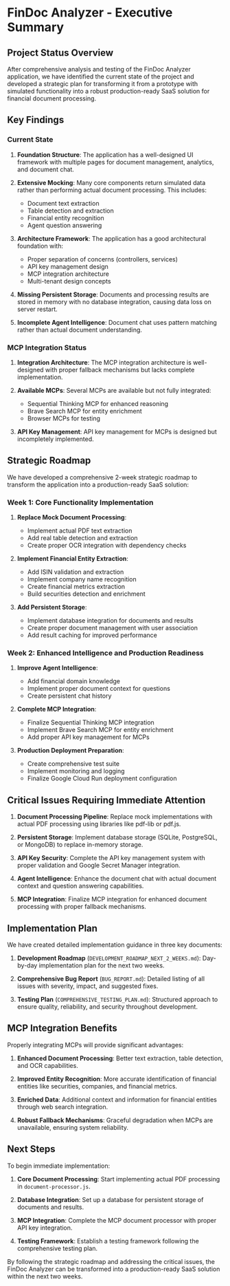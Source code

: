 # FinDoc Analyzer - Executive Summary

## Project Status Overview

After comprehensive analysis and testing of the FinDoc Analyzer application, we have identified the current state of the project and developed a strategic plan for transforming it from a prototype with simulated functionality into a robust production-ready SaaS solution for financial document processing.

## Key Findings

### Current State

1. **Foundation Structure**: The application has a well-designed UI framework with multiple pages for document management, analytics, and document chat.

2. **Extensive Mocking**: Many core components return simulated data rather than performing actual document processing. This includes:
   - Document text extraction
   - Table detection and extraction
   - Financial entity recognition
   - Agent question answering

3. **Architecture Framework**: The application has a good architectural foundation with:
   - Proper separation of concerns (controllers, services)
   - API key management design
   - MCP integration architecture
   - Multi-tenant design concepts

4. **Missing Persistent Storage**: Documents and processing results are stored in memory with no database integration, causing data loss on server restart.

5. **Incomplete Agent Intelligence**: Document chat uses pattern matching rather than actual document understanding.

### MCP Integration Status

1. **Integration Architecture**: The MCP integration architecture is well-designed with proper fallback mechanisms but lacks complete implementation.

2. **Available MCPs**: Several MCPs are available but not fully integrated:
   - Sequential Thinking MCP for enhanced reasoning
   - Brave Search MCP for entity enrichment 
   - Browser MCPs for testing

3. **API Key Management**: API key management for MCPs is designed but incompletely implemented.

## Strategic Roadmap

We have developed a comprehensive 2-week strategic roadmap to transform the application into a production-ready SaaS solution:

### Week 1: Core Functionality Implementation

1. **Replace Mock Document Processing**:
   - Implement actual PDF text extraction
   - Add real table detection and extraction
   - Create proper OCR integration with dependency checks

2. **Implement Financial Entity Extraction**:
   - Add ISIN validation and extraction
   - Implement company name recognition
   - Create financial metrics extraction
   - Build securities detection and enrichment

3. **Add Persistent Storage**:
   - Implement database integration for documents and results
   - Create proper document management with user association
   - Add result caching for improved performance

### Week 2: Enhanced Intelligence and Production Readiness

1. **Improve Agent Intelligence**:
   - Add financial domain knowledge
   - Implement proper document context for questions
   - Create persistent chat history

2. **Complete MCP Integration**:
   - Finalize Sequential Thinking MCP integration
   - Implement Brave Search MCP for entity enrichment
   - Add proper API key management for MCPs

3. **Production Deployment Preparation**:
   - Create comprehensive test suite
   - Implement monitoring and logging
   - Finalize Google Cloud Run deployment configuration

## Critical Issues Requiring Immediate Attention

1. **Document Processing Pipeline**: Replace mock implementations with actual PDF processing using libraries like pdf-lib or pdf.js.

2. **Persistent Storage**: Implement database storage (SQLite, PostgreSQL, or MongoDB) to replace in-memory storage.

3. **API Key Security**: Complete the API key management system with proper validation and Google Secret Manager integration.

4. **Agent Intelligence**: Enhance the document chat with actual document context and question answering capabilities.

5. **MCP Integration**: Finalize MCP integration for enhanced document processing with proper fallback mechanisms.

## Implementation Plan

We have created detailed implementation guidance in three key documents:

1. **Development Roadmap** (`DEVELOPMENT_ROADMAP_NEXT_2_WEEKS.md`): Day-by-day implementation plan for the next two weeks.

2. **Comprehensive Bug Report** (`BUG_REPORT.md`): Detailed listing of all issues with severity, impact, and suggested fixes.

3. **Testing Plan** (`COMPREHENSIVE_TESTING_PLAN.md`): Structured approach to ensure quality, reliability, and security throughout development.

## MCP Integration Benefits

Properly integrating MCPs will provide significant advantages:

1. **Enhanced Document Processing**: Better text extraction, table detection, and OCR capabilities.

2. **Improved Entity Recognition**: More accurate identification of financial entities like securities, companies, and financial metrics.

3. **Enriched Data**: Additional context and information for financial entities through web search integration.

4. **Robust Fallback Mechanisms**: Graceful degradation when MCPs are unavailable, ensuring system reliability.

## Next Steps

To begin immediate implementation:

1. **Core Document Processing**: Start implementing actual PDF processing in `document-processor.js`.

2. **Database Integration**: Set up a database for persistent storage of documents and results.

3. **MCP Integration**: Complete the MCP document processor with proper API key integration.

4. **Testing Framework**: Establish a testing framework following the comprehensive testing plan.

By following the strategic roadmap and addressing the critical issues, the FinDoc Analyzer can be transformed into a production-ready SaaS solution within the next two weeks.